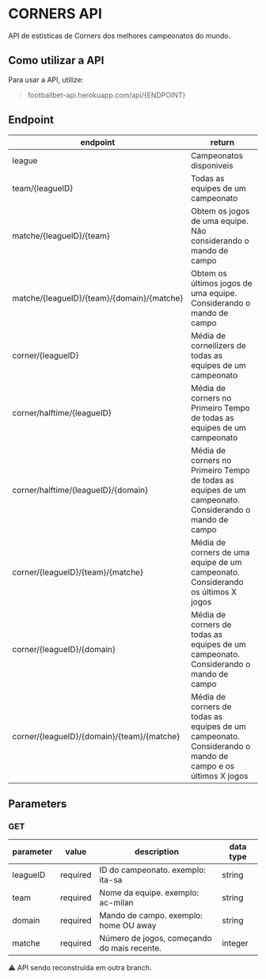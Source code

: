 # CORNERS API

API de estísticas de Corners dos melhores campeonatos do mundo.

## Como utilizar a API

Para usar a API, utilize:

> footballbet-api.herokuapp.com/api/{ENDPOINT}

## Endpoint

| endpoint  | return  |
|---|---|
|league  | Campeonatos disponiveis  |
|team/{leagueID} |  Todas as equipes de um campeonato   |
|matche/{leagueID}/{team} | Obtem os jogos de uma equipe. Não considerando o mando de campo    |
|matche/{leagueID}/{team}/{domain}/{matche} | Obtem os últimos jogos de uma equipe. Considerando o mando de campo |
|corner/{leagueID} | Média de corneilizers de todas as equipes de um campeonato    |
|corner/halftime/{leagueID} |  Média de corners no Primeiro Tempo de todas as equipes de um campeonato    |
|corner/halftime/{leagueID}/{domain} | Média de corners no Primeiro Tempo de todas as equipes de um campeonato. Considerando o mando de campo  |
|corner/{leagueID}/{team}/{matche} | Média de corners de uma equipe de um campeonato. Considerando os últimos X jogos|
|corner/{leagueID}/{domain} | Média de corners de todas as equipes de um campeonato. Considerando o mando de campo |
|corner/{leagueID}/{domain}/{team}/{matche}| Média de corners de todas as equipes de um campeonato. Considerando o mando de campo e os últimos X jogos |

## Parameters

### GET

| parameter  | value  |  description | data type |
|---|---|---|---|
|leagueID| required | ID do campeonato. exemplo: ita-sa | string |
|team| required | Nome da equipe. exemplo: ac-milan | string |
|domain| required | Mando de campo. exemplo: home OU away | string |
|matche| required | Número de jogos, começando do mais recente. | integer |

:warning: API sendo reconstruída em outra branch.
